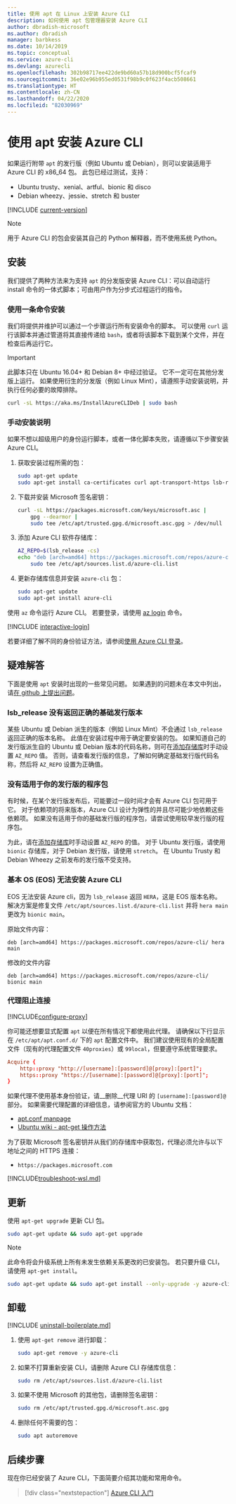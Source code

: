 ```yaml
---
title: 使用 apt 在 Linux 上安装 Azure CLI
description: 如何使用 apt 包管理器安装 Azure CLI
author: dbradish-microsoft
ms.author: dbradish
manager: barbkess
ms.date: 10/14/2019
ms.topic: conceptual
ms.service: azure-cli
ms.devlang: azurecli
ms.openlocfilehash: 302b98717ee422de9bd60a57b18d900bcf5fcaf9
ms.sourcegitcommit: 36e02e96b955ed0531f98b9c0f623f4acb508661
ms.translationtype: HT
ms.contentlocale: zh-CN
ms.lasthandoff: 04/22/2020
ms.locfileid: "82030969"
---
```

# <a name="install-azure-cli-with-apt"></a>使用 apt 安装 Azure CLI

如果运行附带 `apt` 的发行版（例如 Ubuntu 或 Debian），则可以安装适用于 Azure CLI 的 x86_64 包。 此包已经过测试，支持：

* Ubuntu trusty、xenial、artful、bionic 和 disco
* Debian wheezy、jessie、stretch 和 buster

[!INCLUDE [current-version](includes/current-version.md)]

> [!NOTE]
>
> 用于 Azure CLI 的包会安装其自己的 Python 解释器，而不使用系统 Python。

## <a name="install"></a>安装

我们提供了两种方法来为支持 `apt` 的分发版安装 Azure CLI：可以自动运行 install 命令的一体式脚本；可由用户作为分步式过程运行的指令。

### <a name="install-with-one-command"></a>使用一条命令安装

我们将提供并维护可以通过一个步骤运行所有安装命令的脚本。 可以使用 `curl` 运行该脚本并通过管道将其直接传递给 `bash`，或者将该脚本下载到某个文件，并在检查后再运行它。

> [!IMPORTANT]
> 此脚本只在 Ubuntu 16.04+ 和 Debian 8+ 中经过验证。 它不一定可在其他分发版上运行。
> 如果使用衍生的分发版（例如 Linux Mint），请遵照手动安装说明，并执行任何必要的故障排除。

```bash
curl -sL https://aka.ms/InstallAzureCLIDeb | sudo bash
```

### <a name="manual-install-instructions"></a>手动安装说明

如果不想以超级用户的身份运行脚本，或者一体化脚本失败，请遵循以下步骤安装 Azure CLI。

1. 获取安装过程所需的包：

    ```bash
    sudo apt-get update
    sudo apt-get install ca-certificates curl apt-transport-https lsb-release gnupg
    ```

2. 下载并安装 Microsoft 签名密钥：

    ```bash
    curl -sL https://packages.microsoft.com/keys/microsoft.asc |
        gpg --dearmor |
        sudo tee /etc/apt/trusted.gpg.d/microsoft.asc.gpg > /dev/null
    ```

3. <div id="set-release"/>添加 Azure CLI 软件存储库：

    ```bash
    AZ_REPO=$(lsb_release -cs)
    echo "deb [arch=amd64] https://packages.microsoft.com/repos/azure-cli/ $AZ_REPO main" |
        sudo tee /etc/apt/sources.list.d/azure-cli.list
    ```

4. 更新存储库信息并安装 `azure-cli` 包：

    ```bash
    sudo apt-get update
    sudo apt-get install azure-cli
    ```

使用 `az` 命令运行 Azure CLI。 若要登录，请使用 [az login](/cli/azure/reference-index#az-login) 命令。

[!INCLUDE [interactive-login](includes/interactive-login.md)]

若要详细了解不同的身份验证方法，请参阅[使用 Azure CLI 登录](authenticate-azure-cli.md)。

## <a name="troubleshooting"></a>疑难解答

下面是使用 `apt` 安装时出现的一些常见问题。 如果遇到的问题未在本文中列出，请[在 github 上提出问题](https://github.com/Azure/azure-cli/issues)。

### <a name="lsb_release-does-not-return-the-correct-base-distribution-version"></a>lsb_release 没有返回正确的基础发行版本

某些 Ubuntu 或 Debian 派生的版本（例如 Linux Mint）不会通过 `lsb_release` 返回正确的版本名称。 此值在安装过程中用于确定要安装的包。 如果知道自己的发行版派生自的 Ubuntu 或 Debian 版本的代码名称，则可在[添加存储库](#set-release)时手动设置 `AZ_REPO` 值。 否则，请查看发行版的信息，了解如何确定基础发行版代码名称，然后将 `AZ_REPO` 设置为正确值。

### <a name="no-package-for-your-distribution"></a>没有适用于你的发行版的程序包

有时候，在某个发行版发布后，可能要过一段时间才会有 Azure CLI 包可用于它。 对于依赖项的将来版本，Azure CLI 设计为弹性的并且尽可能少地依赖这些依赖项。 如果没有适用于你的基础发行版的程序包，请尝试使用较早发行版的程序包。

为此，请在[添加存储库](#set-release)时手动设置 `AZ_REPO` 的值。 对于 Ubuntu 发行版，请使用 `bionic` 存储库，对于 Debian 发行版，请使用 `stretch`。 在 Ubuntu Trusty 和 Debian Wheezy 之前发布的发行版不受支持。

### <a name="elementary-os-eos-fails-to-install-the-azure-cli"></a>基本 OS (EOS) 无法安装 Azure CLI

EOS 无法安装 Azure cli，因为 `lsb_release` 返回 `HERA`，这是 EOS 版本名称。  解决方案是修复文件 `/etc/apt/sources.list.d/azure-cli.list` 并将 `hera main` 更改为 `bionic main`。

原始文件内容：

```
deb [arch=amd64] https://packages.microsoft.com/repos/azure-cli/ hera main
```

修改的文件内容

```
deb [arch=amd64] https://packages.microsoft.com/repos/azure-cli/ bionic main
```

### <a name="proxy-blocks-connection"></a>代理阻止连接

[!INCLUDE[configure-proxy](includes/configure-proxy.md)]

你可能还想要显式配置 `apt` 以便在所有情况下都使用此代理。 请确保以下行显示在 `/etc/apt/apt.conf.d/` 下的 `apt` 配置文件中。 我们建议使用现有的全局配置文件（现有的代理配置文件 `40proxies`）或 `99local`，但要遵守系统管理要求。

```apt.conf
Acquire {
    http::proxy "http://[username]:[password]@[proxy]:[port]";
    https::proxy "https://[username]:[password]@[proxy]:[port]";
}
```

如果代理不使用基本身份验证，请__删除__代理 URI 的 `[username]:[password]@` 部分。 如果需要代理配置的详细信息，请参阅官方的 Ubuntu 文档：

* [apt.conf manpage](http://manpages.ubuntu.com/manpages/bionic/en/man5/apt.conf.5.html)
* [Ubuntu wiki - apt-get 操作方法](https://help.ubuntu.com/community/AptGet/Howto#Setting_up_apt-get_to_use_a_http-proxy)

为了获取 Microsoft 签名密钥并从我们的存储库中获取包，代理必须允许与以下地址之间的 HTTPS 连接：

* `https://packages.microsoft.com`

[!INCLUDE[troubleshoot-wsl.md](includes/troubleshoot-wsl.md)]

## <a name="update"></a>更新

使用 `apt-get upgrade` 更新 CLI 包。

   ```bash
   sudo apt-get update && sudo apt-get upgrade
   ```

> [!NOTE]
> 此命令将会升级系统上所有未发生依赖关系更改的已安装包。
> 若只要升级 CLI，请使用 `apt-get install`。
>
> ```bash
> sudo apt-get update && sudo apt-get install --only-upgrade -y azure-cli
> ```

## <a name="uninstall"></a>卸载

[!INCLUDE [uninstall-boilerplate.md](includes/uninstall-boilerplate.md)]

1. 使用 `apt-get remove` 进行卸载：

    ```bash
    sudo apt-get remove -y azure-cli
    ```

2. 如果不打算重新安装 CLI，请删除 Azure CLI 存储库信息：

   ```bash
   sudo rm /etc/apt/sources.list.d/azure-cli.list
   ```

3. 如果不使用 Microsoft 的其他包，请删除签名密钥：

    ```bash
    sudo rm /etc/apt/trusted.gpg.d/microsoft.asc.gpg
    ```

4. 删除任何不需要的包：

   ```bash
   sudo apt autoremove
   ```

## <a name="next-steps"></a>后续步骤

现在你已经安装了 Azure CLI，下面简要介绍其功能和常用命令。

> [!div class="nextstepaction"]
> [Azure CLI 入门](get-started-with-azure-cli.md)
